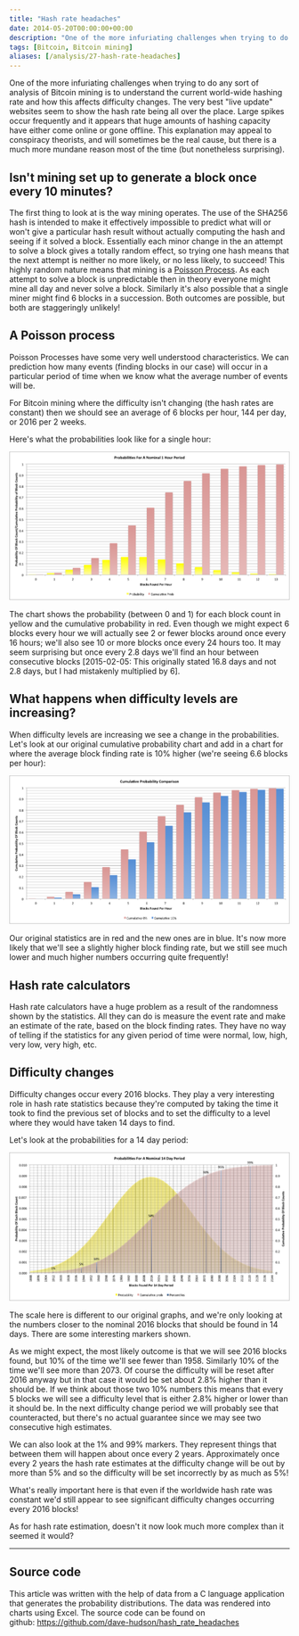 ```yaml
---
title: "Hash rate headaches"
date: 2014-05-20T00:00:00+00:00
description: "One of the more infuriating challenges when trying to do any sort of analysis of Bitcoin mining is to understand the current world-wide hashing rate and how this affects difficulty changes. The very best \"live update\" websites seem to show the hash rate being all over the place. Large spikes occur frequently and it appears that huge amounts of hashing capacity have either come online or gone offline. This explanation may appeal to conspiracy theorists, and will sometimes be the real cause, but there is a much more mundane reason most of the time (but nonetheless surprising)."
tags: [Bitcoin, Bitcoin mining]
aliases: [/analysis/27-hash-rate-headaches]
---
```

One of the more infuriating challenges when trying to do any sort of
analysis of Bitcoin mining is to understand the current world-wide
hashing rate and how this affects difficulty changes.  The very best
"live update" websites seem to show the hash rate being all over the
place.  Large spikes occur frequently and it appears that huge amounts of
hashing capacity have either come online or gone offline.  This
explanation may appeal to conspiracy theorists, and will sometimes be
the real cause, but there is a much more mundane reason most of the time
(but nonetheless surprising).

## Isn't mining set up to generate a block once every 10 minutes?

The first thing to look at is the way mining operates.  The use of the
SHA256 hash is intended to make it effectively impossible to predict
what will or won't give a particular hash result without actually
computing the hash and seeing if it solved a block.  Essentially each
minor change in the an attempt to solve a block gives a totally random
effect, so trying one hash means that the next attempt is neither no
more likely, or no less likely, to succeed!  This highly random nature
means that mining is a [Poisson Process](http://en.wikipedia.org/wiki/Poisson_process).  As each attempt
to solve a block is unpredictable then in theory everyone might mine all
day and never solve a block.  Similarly it's also possible that a single
miner might find 6 blocks in a succession.  Both outcomes are possible,
but both are staggeringly unlikely!

## A Poisson process

Poisson Processes have some very well understood characteristics.  We can
prediction how many events (finding blocks in our case) will occur in a
particular period of time when we know what the average number of events
will be.

For Bitcoin mining where the difficulty isn't changing (the hash rates
are constant) then we should see an average of 6 blocks per hour, 144
per day, or 2016 per 2 weeks.

Here's what the probabilities look like for a single hour:

![blocks-per-hour](./blocks-per-hour.png)

The chart shows the probability (between 0 and 1) for each block count
in yellow and the cumulative probability in red.  Even though we might
expect 6 blocks every hour we will actually see 2 or fewer blocks around
once every 16 hours; we'll also see 10 or more blocks once every 24
hours too.  It may seem surprising but once every 2.8 days we'll find an
hour between consecutive blocks \[2015-02-05: This originally stated
16.8 days and not 2.8 days, but I had mistakenly multiplied by 6\].

## What happens when difficulty levels are increasing?

When difficulty levels are increasing we see a change in the
probabilities.  Let's look at our original cumulative probability chart
and add in a chart for where the average block finding rate is 10%
higher (we're seeing 6.6 blocks per hour):

![cumulative-blocks-per-hour](./cumulative-blocks-per-hour.png)

Our original statistics are in red and the new ones are in blue.  It's
now more likely that we'll see a slightly higher block finding rate,
but we still see much lower and much higher numbers occurring quite
frequently!

## Hash rate calculators

Hash rate calculators have a huge problem as a result of the randomness
shown by the statistics.  All they can do is measure the event rate and
make an estimate of the rate, based on the block finding rates.  They
have no way of telling if the statistics for any given period of time
were normal, low, high, very low, very high, etc.

## Difficulty changes

Difficulty changes occur every 2016 blocks.  They play a very interesting
role in hash rate statistics because they're computed by taking the
time it took to find the previous set of blocks and to set the
difficulty to a level where they would have taken 14 days to find.

Let's look at the probabilities for a 14 day period:

![blocks-per-14-days](./blocks-per-14-days.png)

The scale here is different to our original graphs, and we're only
looking at the numbers closer to the nominal 2016 blocks that should be
found in 14 days.  There are some interesting markers shown.

As we might expect, the most likely outcome is that we will see 2016
blocks found, but 10% of the time we'll see fewer than 1958.  Similarly
10% of the time we'll see more than 2073.  Of course the difficulty will
be reset after 2016 anyway but in that case it would be set about 2.8%
higher than it should be.  If we think about those two 10% numbers this
means that every 5 blocks we will see a difficulty level that is either
2.8% higher or lower than it should be.  In the next difficulty change
period we will probably see that counteracted, but there's no actual
guarantee since we may see two consecutive high estimates.

We can also look at the 1% and 99% markers.  They represent things that
between them will happen about once every 2 years.  Approximately once
every 2 years the hash rate estimates at the difficulty change will be
out by more than 5% and so the difficulty will be set incorrectly by as
much as 5%!

What's really important here is that even if the worldwide hash rate
was constant we'd still appear to see significant difficulty changes
occurring every 2016 blocks!

As for hash rate estimation, doesn't it now look much more complex than
it seemed it would?

---

## Source code

This article was written with the help of data from a C language
application that generates the probability distributions.  The data was
rendered into charts using Excel.  The source code can be found on
github: <https://github.com/dave-hudson/hash_rate_headaches>
